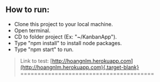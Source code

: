 ## How to run:
- Clone this project to your local machine.
- Open terminal.
- CD to folder project (Ex: "~/KanbanApp").
- Type "npm install" to install node packages.
- Type "npm start" to run.

> Link to test: [http://hoangnlm.herokuapp.com](http://hoangnlm.herokuapp.com){.target-blank}
=======================================
